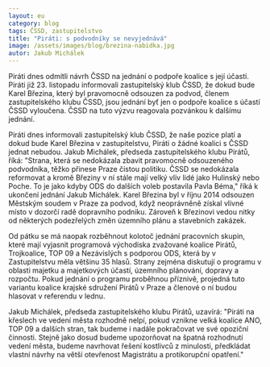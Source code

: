 ```yaml
---
layout: eu
category: blog
tags: ČSSD, zastupitelstvo
title: "Piráti: s podvodníky se nevyjednává"
image: /assets/images/blog/brezina-nabidka.jpg
autor: Jakub Michálek
---
```


Piráti dnes odmítli návrh ČSSD na jednání o podpoře koalice s její účastí. Piráti již 23. listopadu informovali zastupitelský klub ČSSD, že dokud bude Karel Březina, který byl pravomocně odsouzen za podvod, členem zastupitelského klubu ČSSD, jsou jednání byť jen o podpoře koalice s účastí ČSSD vyloučena. ČSSD na tuto výzvu reagovala pozvánkou k dalšímu jednání. 

Piráti dnes informovali zastupitelský klub ČSSD, že naše pozice platí a dokud bude Karel Březina v zastupitelstvu, Piráti o žádné koalici s ČSSD jednat nebudou. Jakub Michálek, předseda zastupitelského klubu Pirátů, říká: "Strana, která se nedokázala zbavit pravomocně odsouzeného podvodníka, těžko přinese Praze čistou politiku. ČSSD se nedokázala reformovat a kromě Březiny v ní stále mají velký vliv lidé jako Hulinský nebo Poche. To je jako kdyby ODS do dalších voleb postavila Pavla Béma," říká k ukončení jednání Jakub Michálek. Karel Březina byl v říjnu 2014 odsouzen Městským soudem v Praze za podvod, když neoprávněně získal vlivné místo v dozorčí radě dopravního podniku. Zároveň k Březinovi vedou nitky od některých podezřelých změn územního plánu a stavebních zakázek.

Od pátku se má naopak rozběhnout kolotoč jednání pracovních skupin, které mají vyjasnit programová východiska zvažované koalice Pirátů, Trojkoalice, TOP 09 a Nezávislých s podporou ODS, která by v Zastupitelstvu měla většinu 35 hlasů. Strany zejména diskutují o programu v oblasti majetku a majetkových účastí, územního plánování, dopravy a rozpočtu. Pokud jednání o programu proběhnou příznivě, projedná tuto variantu koalice krajské sdružení Pirátů v Praze a členové o ní budou hlasovat v referendu v lednu. 

Jakub Michálek, předseda zastupitelského klubu Pirátů, uzavírá: "Piráti na křeslech ve vedení města rozhodně nelpí, pokud vznikne velká koalice ANO, TOP 09 a dalších stran, tak budeme i nadále pokračovat ve své opoziční činnosti. Stejně jako dosud budeme upozorňovat na špatná rozhodnutí vedení města, budeme navrhovat řešení kostlivců z minulosti, předkládat vlastní návrhy na větší otevřenost Magistrátu a protikorupční opatření."
